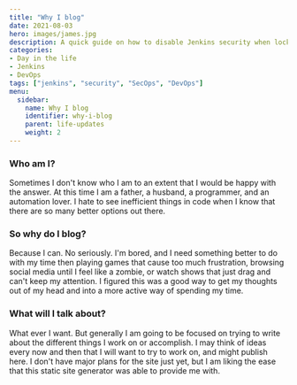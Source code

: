 ```yaml
---
title: "Why I blog"
date: 2021-08-03
hero: images/james.jpg
description: A quick guide on how to disable Jenkins security when locked out of the UI.
categories:
- Day in the life
- Jenkins
- DevOps
tags: ["jenkins", "security", "SecOps", "DevOps"]
menu:
  sidebar:
    name: Why I blog
    identifier: why-i-blog
    parent: life-updates
    weight: 2
---
```


### Who am I?
Sometimes I don't know who I am to an extent that I would be happy with the answer. At this time I am a father, a husband, a programmer, and an automation lover. I hate to see inefficient things in code when I know that there are so many better options out there.

### So why do I blog?
Because I can. No seriously. I'm bored, and I need something better to do with my time then playing games that cause too much frustration, browsing social media until I feel like a zombie, or watch shows that just drag and can't keep my attention. I figured this was a good way to get my thoughts out of my head and into a more active way of spending my time.

### What will I talk about?
What ever I want. But generally I am going to be focused on trying to write about the different things I work on or accomplish. I may think of ideas every now and then that I will want to try to work on, and might publish here. I don't have major plans for the site just yet, but I am liking the ease that this static site generator was able to provide me with.
